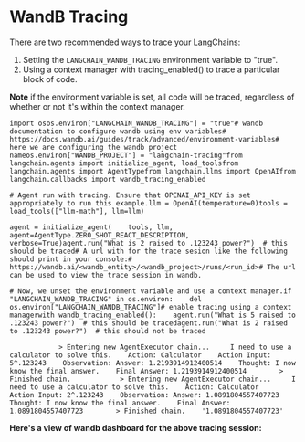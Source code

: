WandB Tracing
=============

There are two recommended ways to trace your LangChains:

1.  Setting the `LANGCHAIN_WANDB_TRACING` environment variable to "true".
2.  Using a context manager with tracing\_enabled() to trace a particular block of code.

**Note** if the environment variable is set, all code will be traced, regardless of whether or not it's within the context manager.

    import osos.environ["LANGCHAIN_WANDB_TRACING"] = "true"# wandb documentation to configure wandb using env variables# https://docs.wandb.ai/guides/track/advanced/environment-variables# here we are configuring the wandb project nameos.environ["WANDB_PROJECT"] = "langchain-tracing"from langchain.agents import initialize_agent, load_toolsfrom langchain.agents import AgentTypefrom langchain.llms import OpenAIfrom langchain.callbacks import wandb_tracing_enabled

    # Agent run with tracing. Ensure that OPENAI_API_KEY is set appropriately to run this example.llm = OpenAI(temperature=0)tools = load_tools(["llm-math"], llm=llm)

    agent = initialize_agent(    tools, llm, agent=AgentType.ZERO_SHOT_REACT_DESCRIPTION, verbose=True)agent.run("What is 2 raised to .123243 power?")  # this should be traced# A url with for the trace sesion like the following should print in your console:# https://wandb.ai/<wandb_entity>/<wandb_project>/runs/<run_id># The url can be used to view the trace session in wandb.

    # Now, we unset the environment variable and use a context manager.if "LANGCHAIN_WANDB_TRACING" in os.environ:    del os.environ["LANGCHAIN_WANDB_TRACING"]# enable tracing using a context managerwith wandb_tracing_enabled():    agent.run("What is 5 raised to .123243 power?")  # this should be tracedagent.run("What is 2 raised to .123243 power?")  # this should not be traced

                > Entering new AgentExecutor chain...     I need to use a calculator to solve this.    Action: Calculator    Action Input: 5^.123243    Observation: Answer: 1.2193914912400514    Thought: I now know the final answer.    Final Answer: 1.2193914912400514        > Finished chain.            > Entering new AgentExecutor chain...     I need to use a calculator to solve this.    Action: Calculator    Action Input: 2^.123243    Observation: Answer: 1.0891804557407723    Thought: I now know the final answer.    Final Answer: 1.0891804557407723        > Finished chain.    '1.0891804557407723'

**Here's a view of wandb dashboard for the above tracing session:**

